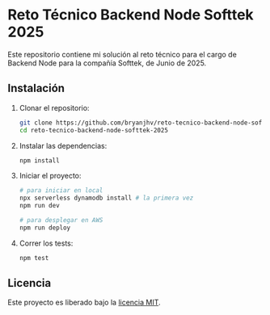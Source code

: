 # Reto Técnico Backend Node Softtek 2025

Este repositorio contiene mi solución al reto técnico para el cargo de Backend Node para la compañía Softtek, de Junio de 2025.

## Instalación

1.  Clonar el repositorio:

    ```bash
    git clone https://github.com/bryanjhv/reto-tecnico-backend-node-softtek-2025.git
    cd reto-tecnico-backend-node-softtek-2025
    ```

1.  Instalar las dependencias:

    ```bash
    npm install
    ```

1.  Iniciar el proyecto:

    ```bash
    # para iniciar en local
    npx serverless dynamodb install # la primera vez
    npm run dev

    # para desplegar en AWS
    npm run deploy
    ```

1.  Correr los tests:

    ```bash
    npm test
    ```

## Licencia

Este proyecto es liberado bajo la [licencia MIT](LICENSE.txt).
